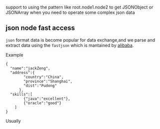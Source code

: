 support to using the pattern like root.node1.node2 to get JSONObject or JSONArray
when you need to operate some complex json data

## json node fast access ##

`json` format data is become popular for data exchange,and we parse and extract data using the `fastjson` which is mantained by [alibaba](https://github.com/alibaba/fastjson).

Example

    {
      "name":"jackZeng",
      "address":{
			"country":"China",
			"province":"Shanghai",
			"dist":"Pudong"
		  },
  	  "skills":[
  			{"java":"excellent"},
  			{"oracle":"good"}
  		]
    }

Usually 
